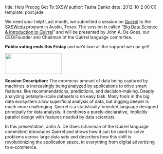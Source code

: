 title: Help Precog Get To SXSW
author: Tasha Danko
date: 2012-10-2 00:00
template: post.jade

<p>We need your help! Last month, we submitted a session on <a href="products/labcoat/quirrel">Quirrel</a> to the <a href="http://sxswedu.com/">SXSWedu</a> program in Austin, Texas. The session is called &#8220;<a href="http://panelpicker.sxsw.com/vote/8793">Big Data Science &amp; Introduction to Quirrel</a>&#8221; and will be presented by John A. De Goes, our CEO/Founder and Chairman of the Quirrel language committee.</p>
<p><strong>Public voting ends this Friday</strong> and we&#8217;d love all the support we can get!</p>
<p><a href="http://panelpicker.sxsw.com/vote/8793"><img title="" alt="" src="http://sxswedu.com/sites/default/files/PP_VOTE_IDEA__EDU2013-0-1.png" width="186" height="67" border="0" /></a></p>
<p><strong>Session Description:</strong> The enormous amount of data being captured by machines is increasingly being analyzed by applications to drive smart features, like recommendations, predictions, and decision-making. Deeply analyzing petabyte-scale datasets is no easy task. Many tools in the big data ecosystem allow superficial analysis of data, but digging deeper is much more challenging. Quirrel is a statistically-oriented language designed principally for data analysis. It combines a purely-declarative, implicitly parallel design with features needed by data scientists.</p>
<p>In this presentation, John A. De Goes (chairman of the Quirrel language committee) introduces Quirrel and shows how it can be used to solve problems across large data sets and describes how this shift is revolutionizing the application space, in everything from digital advertising to e-commerce.</p>